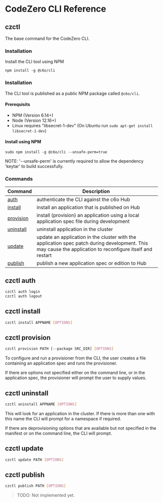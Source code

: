 # CodeZero CLI Reference

## czctl

The base command for the CodeZero CLI.

### Installation

Install the CLI tool using NPM

```
npm install -g @c6o/cli
```

### Installation

The CLI tool is published as a public NPM package called `@c6o/cli`.

#### Prerequisits

* NPM (Version 6.14+)
* Node (Version 12.16+)
* Linux requires "libsecret-1-dev" (On Ubuntu run `sudo apt-get install libsecret-1-dev`)

#### Install using NPM

```
sudo npm install -g @c6o/cli --unsafe-perm=true
```

NOTE: '--unsafe-perm' is currently required to allow the dependency 'keytar' to build successfully.


### Commands

| Command | Description |
|---------|-------------|
| [auth](#auth) | authenticate the CLI against the c6o Hub |
| [install](#install) | install an application that is published on Hub |
| [provision](#provision) | install (provision) an application using a local application spec file during development |
| [uninstall](#uninstall) | uninstall application in the cluster |
| [update](#update) | update an application in the cluster with the application spec patch during development. This may cause the application to reconfigure itself and restart |
| [publish](#publish) | publish a new application spec or edition to Hub |

<a name="auth" id="auth"></a>
## czctl auth

```bash
czctl auth login
czctl auth logout
```

<a name="install" id="install"></a>
## czctl install

```bash
czctl install APPNAME [OPTIONS]
```

<a name="provision" id="provision"></a>
## czctl provision

```bash
czctl provision PATH [--package SRC_DIR] [OPTIONS]
```

To configure and run a provisioner from the CLI, the user creates a file containing an application spec and runs the provisioner.

If there are options not specified either on the command line, or in the application spec, the provisioner will prompt the user to supply values.

<a name="uninstall" id="uninstall"></a>
## czctl uninstall

```bash
czctl uninstall APPNAME [OPTIONS]
```

This will look for an application in the cluster. If there is more than one with this name the CLI will prompt for a namespace if required.

If there are deprovisioning options that are available but not specified in the manifest or on the command line, the CLI will prompt.

<a name="update" id="update"></a>
## czctl update

```bash
czctl update PATH [OPTIONS]
```

<a name="publish" id="publish"></a> 
## czctl publish

```bash
czctl publish PATH [OPTIONS]
```

> TODO: Not implemented yet.
